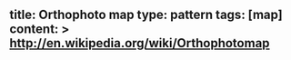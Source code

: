 title: Orthophoto map
type: pattern
tags: [map]
content: >
    http://en.wikipedia.org/wiki/Orthophotomap
---


